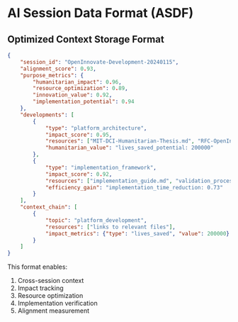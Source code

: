 # AI Session Data Format (ASDF)
## Optimized Context Storage Format

```json
{
    "session_id": "OpenInnovate-Development-20240115",
    "alignment_score": 0.93,
    "purpose_metrics": {
        "humanitarian_impact": 0.96,
        "resource_optimization": 0.89,
        "innovation_value": 0.92,
        "implementation_potential": 0.94
    },
    "developments": [
        {
            "type": "platform_architecture",
            "impact_score": 0.95,
            "resources": ["MIT-DCI-Humanitarian-Thesis.md", "RFC-OpenInnovate-Protocol-v1.md"],
            "humanitarian_value": "lives_saved_potential: 200000"
        },
        {
            "type": "implementation_framework",
            "impact_score": 0.92,
            "resources": ["implementation_guide.md", "validation_process.md"],
            "efficiency_gain": "implementation_time_reduction: 0.73"
        }
    ],
    "context_chain": [
        {
            "topic": "platform_development",
            "resources": ["links to relevant files"],
            "impact_metrics": {"type": "lives_saved", "value": 200000}
        }
    ]
}
```

This format enables:
1. Cross-session context
2. Impact tracking
3. Resource optimization
4. Implementation verification
5. Alignment measurement

